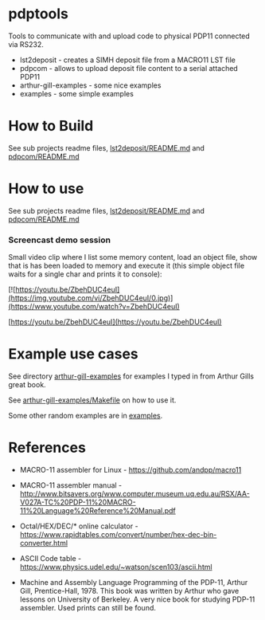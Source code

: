 # pdptools
Tools to communicate with and upload code to physical PDP11 connected via RS232.

* lst2deposit - creates a SIMH deposit file from a MACRO11 LST file
* pdpcom - allows to upload deposit file content to a serial attached PDP11 
* arthur-gill-examples - some nice examples
* examples - some simple examples

# How to Build
See sub projects readme files,  [lst2deposit/README.md](lst2deposit/README.md) 
and [pdpcom/README.md](pdpcom/README.md)

# How to use
See sub projects readme files,  [lst2deposit/README.md](lst2deposit/README.md)
and [pdpcom/README.md](pdpcom/README.md)

### Screencast demo session
Small video clip where I list some memory content, load an object file, show that is has been loaded to memory and
execute it (this simple object file waits for a single char and prints it to console):

[![https://youtu.be/ZbehDUC4euI](https://img.youtube.com/vi/ZbehDUC4euI/0.jpg)](https://www.youtube.com/watch?v=ZbehDUC4euI)

[https://youtu.be/ZbehDUC4euI](https://youtu.be/ZbehDUC4euI)

# Example use cases
See directory [arthur-gill-examples](arthur-gill-examples) for examples I typed in from
Arthur Gills great book.

See [arthur-gill-examples/Makefile](arthur-gill-examples/Makefile) on how to use it.

Some other random examples are in [examples](examples).

# References
* MACRO-11 assembler for Linux - https://github.com/andpp/macro11
* MACRO-11 assembler manual - http://www.bitsavers.org/www.computer.museum.uq.edu.au/RSX/AA-V027A-TC%20PDP-11%20MACRO-11%20Language%20Reference%20Manual.pdf
* Octal/HEX/DEC/* online calculator - https://www.rapidtables.com/convert/number/hex-dec-bin-converter.html
* ASCII Code table - https://www.physics.udel.edu/~watson/scen103/ascii.html

* Machine and Assembly Language Programming of the PDP-11, Arthur Gill, Prentice-Hall, 1978.
  This book was written by Arthur who gave lessons on University of Berkeley. A very nice
  book for studying PDP-11 assembler. Used prints can still be found.